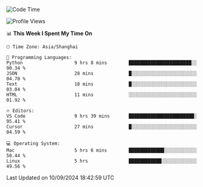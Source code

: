 <!--START_SECTION:waka-->
![Code Time](http://img.shields.io/badge/Code%20Time-484%20hrs%208%20mins-blue)

![Profile Views](http://img.shields.io/badge/Profile%20Views-11-blue)

📊 **This Week I Spent My Time On** 

```text
🕑︎ Time Zone: Asia/Shanghai

💬 Programming Languages: 
Python                   9 hrs 8 mins        ███████████████████████░░   90.34 % 
JSON                     28 mins             █░░░░░░░░░░░░░░░░░░░░░░░░   04.70 % 
Text                     18 mins             █░░░░░░░░░░░░░░░░░░░░░░░░   03.04 % 
HTML                     11 mins             ░░░░░░░░░░░░░░░░░░░░░░░░░   01.92 % 

🔥 Editors: 
VS Code                  9 hrs 39 mins       ████████████████████████░   95.41 % 
Cursor                   27 mins             █░░░░░░░░░░░░░░░░░░░░░░░░   04.59 % 

💻 Operating System: 
Mac                      5 hrs 6 mins        █████████████░░░░░░░░░░░░   50.44 % 
Linux                    5 hrs               ████████████░░░░░░░░░░░░░   49.56 % 
```


 Last Updated on 10/09/2024 18:42:59 UTC
<!--END_SECTION:waka-->
